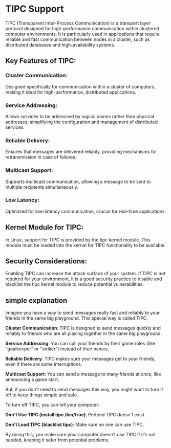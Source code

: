 # TIPC Support
TIPC (Transparent Inter-Process Communication) is a transport layer protocol designed for high-performance communication within clustered computer environments. It is particularly used in applications that require reliable and fast communication between nodes in a cluster, such as distributed databases and high-availability systems.

## Key Features of TIPC:
### Cluster Communication:

Designed specifically for communication within a cluster of computers, making it ideal for high-performance, distributed applications.

### Service Addressing:

Allows services to be addressed by logical names rather than physical addresses, simplifying the configuration and management of distributed services.

### Reliable Delivery:

Ensures that messages are delivered reliably, providing mechanisms for retransmission in case of failures.

### Multicast Support:

Supports multicast communication, allowing a message to be sent to multiple recipients simultaneously.

### Low Latency:

Optimized for low-latency communication, crucial for real-time applications.

## Kernel Module for TIPC:
In Linux, support for TIPC is provided by the tipc kernel module. This module must be loaded into the kernel for TIPC functionality to be available.

## Security Considerations:
Enabling TIPC can increase the attack surface of your system. If TIPC is not required for your environment, it is a good security practice to disable and blacklist the tipc kernel module to reduce potential vulnerabilities.

## simple explanation
Imagine you have a way to send messages really fast and reliably to your friends in the same big playground. This special way is called TIPC.

**Cluster Communication**: TIPC is designed to send messages quickly and reliably to friends who are all playing together in the same big playground.

**Service Addressing**: You can call your friends by their game roles (like "goalkeeper" or "striker") instead of their names.

**Reliable Delivery**: TIPC makes sure your messages get to your friends, even if there are some interruptions.

**Multicast Support**: You can send a message to many friends at once, like announcing a game start.

But, if you don't need to send messages this way, you might want to turn it off to keep things simple and safe.

To turn off TIPC, you can tell your computer:

**Don't Use TIPC (install tipc /bin/true)**: Pretend TIPC doesn't exist.

**Don't Load TIPC (blacklist tipc)**: Make sure no one can use TIPC.

By doing this, you make sure your computer doesn't use TIPC if it's not needed, keeping it safer from potential problems.
